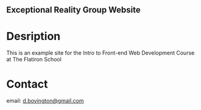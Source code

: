Exceptional Reality Group Website
---

# Desription
This is an example site for the Intro to Front-end Web Development Course at The Flatiron School

# Contact

email: d.bovington@gmail.com